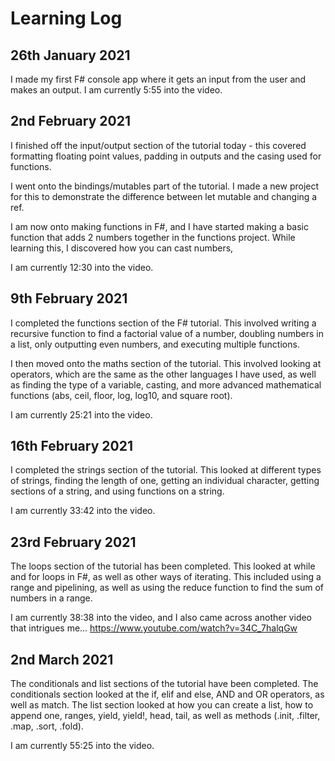 # Learning Log

## 26th January 2021
I made my first F# console app where it gets an input from the user and makes an output. I am currently 5:55 into the video.  

## 2nd February 2021
I finished off the input/output section of the tutorial today - this covered formatting floating point values, padding in outputs and the casing used for functions.  

I went onto the bindings/mutables part of the tutorial. I made a new project for this to demonstrate the difference between let mutable and changing a ref.  

I am now onto making functions in F#, and I have started making a basic function that adds 2 numbers together in the functions project. While learning this, I discovered how you can cast numbers,  

I am currently 12:30 into the video.  

## 9th February 2021
I completed the functions section of the F# tutorial. This involved writing a recursive function to find a factorial value of a number, doubling numbers in a list, only outputting even numbers, and executing multiple functions.

I then moved onto the maths section of the tutorial. This involved looking at operators, which are the same as the other languages I have used, as well as finding the type of a variable, casting, and more advanced mathematical functions (abs, ceil, floor, log, log10, and square root).

I am currently 25:21 into the video.

## 16th February 2021
I completed the strings section of the tutorial. This looked at different types of strings, finding the length of one, getting an individual character, getting sections of a string, and using functions on a string.

I am currently 33:42 into the video.

## 23rd February 2021
The loops section of the tutorial has been completed. This looked at while and for loops in F#, as well as other ways of iterating. This included using a range and pipelining, as well as using the reduce function to find the sum of numbers in a range.

I am currently 38:38 into the video, and I also came across another video that intrigues me... https://www.youtube.com/watch?v=34C_7halqGw

## 2nd March 2021
The conditionals and list sections of the tutorial have been completed. The conditionals section looked at the if, elif and else, AND and OR operators, as well as match. The list section looked at how you can create a list, how to append one, ranges, yield, yield!, head, tail, as well as methods (.init, .filter, .map, .sort, .fold).

I am currently 55:25 into the video.